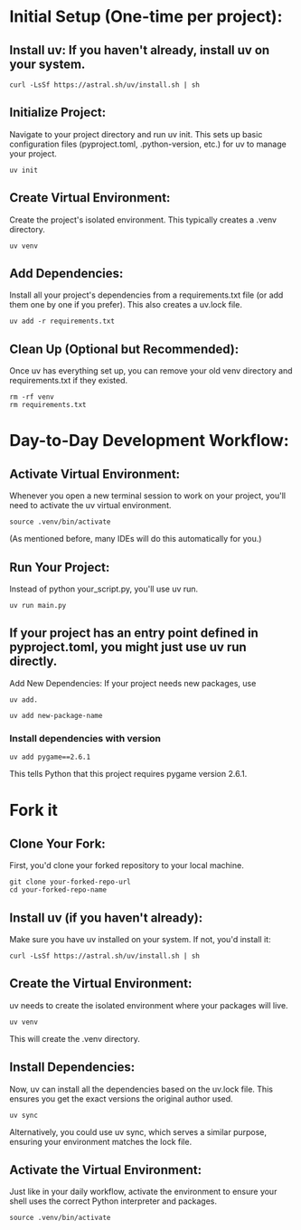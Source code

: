 # Initial Setup (One-time per project):

## Install uv: If you haven't already, install uv on your system.

```
curl -LsSf https://astral.sh/uv/install.sh | sh
```

## Initialize Project:

Navigate to your project directory and run uv init. This sets up basic configuration files (pyproject.toml, .python-version, etc.) for uv to manage your project.

```
uv init
```

## Create Virtual Environment:

Create the project's isolated environment. This typically creates a .venv directory.

```
uv venv
```

## Add Dependencies:

Install all your project's dependencies from a requirements.txt file (or add them one by one if you prefer). This also creates a uv.lock file.

```
uv add -r requirements.txt
```

## Clean Up (Optional but Recommended):

Once uv has everything set up, you can remove your old venv directory and requirements.txt if they existed.

```
rm -rf venv
rm requirements.txt
```

# Day-to-Day Development Workflow:

## Activate Virtual Environment:

Whenever you open a new terminal session to work on your project, you'll need to activate the uv virtual environment.

```
source .venv/bin/activate
```

(As mentioned before, many IDEs will do this automatically for you.)

## Run Your Project:

Instead of python your_script.py, you'll use uv run.

```
uv run main.py
```

## If your project has an entry point defined in pyproject.toml, you might just use uv run directly.

Add New Dependencies: If your project needs new packages, use

```
uv add.
```

```
uv add new-package-name
```

### Install dependencies with version

```
uv add pygame==2.6.1
```

This tells Python that this project requires pygame version 2.6.1.

# Fork it

## Clone Your Fork:

First, you'd clone your forked repository to your local machine.

```
git clone your-forked-repo-url
cd your-forked-repo-name
```

## Install uv (if you haven't already):

Make sure you have uv installed on your system. If not, you'd install it:

```
curl -LsSf https://astral.sh/uv/install.sh | sh
```

## Create the Virtual Environment:

uv needs to create the isolated environment where your packages will live.

```
uv venv
```

This will create the .venv directory.

## Install Dependencies:

Now, uv can install all the dependencies based on the uv.lock file. This ensures you get the exact versions the original author used.

```
uv sync
```

Alternatively, you could use uv sync, which serves a similar purpose, ensuring your environment matches the lock file.

## Activate the Virtual Environment:

Just like in your daily workflow, activate the environment to ensure your shell uses the correct Python interpreter and packages.

```
source .venv/bin/activate
```

